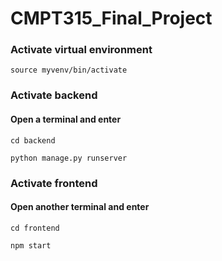 # CMPT315_Final_Project


### Activate virtual environment
`source myvenv/bin/activate`


### Activate backend
#### Open a terminal and enter
`cd backend`  

`python manage.py runserver`  


### Activate frontend
#### Open another terminal and enter
`cd frontend`  

`npm start`  


